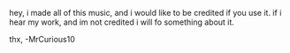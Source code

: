 hey,
i made all of this music,
and i would like to be credited if you use it.
if i hear my work, and im not credited
i will fo something about it.

thx,
-MrCurious10
